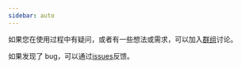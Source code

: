 ```yaml
---
sidebar: auto
---
```


如果您在使用过程中有疑问，或者有一些想法或需求，可以加入[群组](https://t.me/SearchTelegramGroup)讨论。

如果发现了 bug，可以通过[issues](https://github.com/knarfeh/searchtelegram-bot/issues)反馈。
